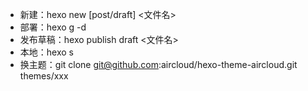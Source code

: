 - 新建：hexo new [post/draft] <文件名>
- 部署：hexo g -d
- 发布草稿：hexo publish draft <文件名>
- 本地：hexo s
- 换主题：git clone git@github.com:aircloud/hexo-theme-aircloud.git themes/xxx
